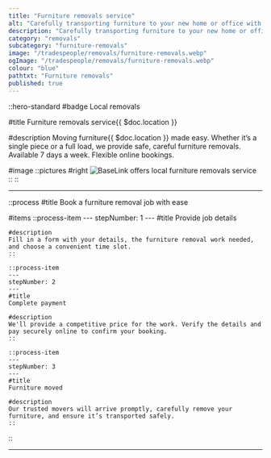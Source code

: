 ```yaml
---
title: "Furniture removals service"
alt: "Carefully transporting furniture to your new home or office with minimal hassle"
description: "Carefully transporting furniture to your new home or office with minimal hassle"
category: "removals"
subcategory: "furniture-removals"
image: "/tradespeople/removals/furniture-removals.webp"
ogImage: "/tradespeople/removals/furniture-removals.webp"
colour: "blue"
pathtxt: "Furniture removals"
published: true
---
```


::hero-standard
#badge
Local removals

#title
Furniture removals service{{ $doc.location }}

#description
Moving furniture{{ $doc.location }} made easy. Whether it’s a single piece or a full load, we provide safe, careful furniture removals. Available 7 days a week. Flexible online bookings.

#image
    ::pictures
    #right
    ![BaseLink offers local furniture removals service](/tradespeople/removals/furniture-removals.webp)
    ::
::

---

::process
#title
Book a furniture removal job with ease

#items
    ::process-item
    ---
    stepNumber: 1
    ---
    #title
    Provide job details

    #description
    Fill in a form with your details, the furniture removal work needed, and choose a convenient time slot.
    ::
    
    ::process-item
    ---
    stepNumber: 2
    ---
    #title
    Complete payment

    #description
    We'll provide a competitive price for the work. Verify the details and pay securely online to confirm your booking.
    ::

    ::process-item
    ---
    stepNumber: 3
    ---
    #title
    Furniture moved

    #description
    Our trusted movers will arrive promptly, carefully remove your furniture, and ensure it’s transported safely.
    ::
::

---
